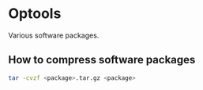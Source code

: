 # Optools

Various software packages.

## How to compress software packages

```bash
tar -cvzf <package>.tar.gz <package>
```
